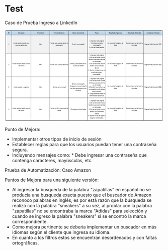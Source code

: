 # Test
Caso de Prueba Ingreso a LinkedIn										
									
![alt text](./img/caso-linkedin.png)

Punto de Mejora:
- Implementar otros tipos de inicio de sesión
- Establecer reglas para que los usuarios puedan tener una contraseña segura.
- Incluyendo mensajes como: * Debe ingresar una contraseña que contenga caracteres, mayúsculas, etc.

Prueba de Automatización:
Caso Amazon

Puntos de Mejora para una siguiente versión:
- Al ingresar la busqueda de la palabra "zapatillas" en español no se producia una busqueda exacta
puesto que el buscador de Amazon reconoco palabras en inglés, es por está razón que la búsqueda se
realizó con la palabra "sneakers" a su vez, al problar con la palabra "zapatillas" no se encontraba
la marca "Adidas" para selección y cuando se ingreso la palabra "sneakers" si se encontró la marca
correspondiente.
- Como mejora pertinente se deberia implementar un buscador en más idiomas según el cliente que
ingresa su idioma.
- En cuanto a los filtros estos se encuentran desordenados y con faltas ortográficas.